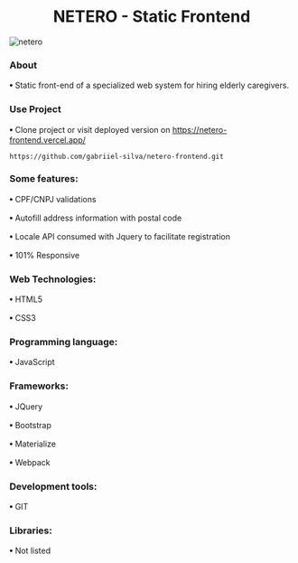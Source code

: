 <h1 align="center"> NETERO - Static Frontend</h1>

![netero](netero.png)

<h3>About</h3>

𖧹 Static front-end of a specialized web system for hiring elderly caregivers.

<h3>Use Project</h3>

𖧹 Clone project or visit deployed version on https://netero-frontend.vercel.app/
```
https://github.com/gabriiel-silva/netero-frontend.git
```

<h3>Some features:</h3>
<p> 𖧹 CPF/CNPJ validations </p>
<p> 𖧹 Autofill address information with postal code </p>
<p> 𖧹 Locale API consumed with Jquery to facilitate registration </p>
<p> 𖧹 101% Responsive </p>

<h3>Web Technologies:</h3>

<p> 𖧹 HTML5 </P>
𖧹 CSS3

<h3>Programming language:</h3>

𖧹 JavaScript

<h3>Frameworks:</h3>

<p> 𖧹 JQuery </p>
<p> 𖧹 Bootstrap </p>
<p> 𖧹 Materialize </p>
𖧹 Webpack

<h3>Development tools:</h3>

𖧹 GIT

<h3>Libraries:</h3>

𖧹 Not listed

